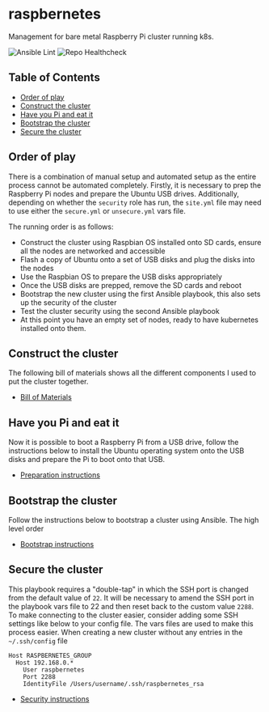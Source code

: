 # raspbernetes

Management for bare metal Raspberry Pi cluster running k8s.

![Ansible Lint](https://github.com/deploymentking/raspbernetes/workflows/Lint/badge.svg)
![Repo Healthcheck](https://github.com/deploymentking/raspbernetes/workflows/Healthcheck/badge.svg)

## Table of Contents

<!-- toc -->

- [Order of play](#order-of-play)
- [Construct the cluster](#construct-the-cluster)
- [Have you Pi and eat it](#have-you-pi-and-eat-it)
- [Bootstrap the cluster](#bootstrap-the-cluster)
- [Secure the cluster](#secure-the-cluster)

<!-- tocstop -->

## Order of play

There is a combination of manual setup and automated setup as the entire process cannot be automated completely. Firstly,
it is necessary to prep the Raspberry Pi nodes and prepare the Ubuntu USB drives. Additionally, depending on whether the
`security` role has run, the `site.yml` file may need to use either the `secure.yml` or `unsecure.yml` vars file.

The running order is as follows:
* Construct the cluster using Raspbian OS installed onto SD cards, ensure all the nodes are networked and accessible
* Flash a copy of Ubuntu onto a set of USB disks and plug the disks into the nodes
* Use the Raspbian OS to prepare the USB disks appropriately
* Once the USB disks are prepped, remove the SD cards and reboot
* Bootstrap the new cluster using the first Ansible playbook, this also sets up the security of the cluster
* Test the cluster security using the second Ansible playbook
* At this point you have an empty set of nodes, ready to have kubernetes installed onto them.

## Construct the cluster

The following bill of materials shows all the different components I used to put the cluster together.

* [Bill of Materials](./docs/BOM.md)

## Have you Pi and eat it

Now it is possible to boot a Raspberry Pi from a USB drive, follow the instructions below to install the Ubuntu
operating system onto the USB disks and prepare the Pi to boot onto that USB.

* [Preparation instructions](unlinted/playbooks/vanilla_pi/README.md)

## Bootstrap the cluster

Follow the instructions below to bootstrap a cluster using Ansible. The high level order

* [Bootstrap instructions](unlinted/playbooks/bootstrap/README.md)

## Secure the cluster

This playbook requires a "double-tap" in which the SSH port is changed from the default value of `22`. It will be
necessary to amend the SSH port in the playbook vars file to 22 and then reset back to the custom value `2288`. To make
connecting to the cluster easier, consider adding some SSH settings like below to your config file. The vars files are
used to make this process easier. When creating a new cluster without any entries in the `~/.ssh/config` file

```
Host RASPBERNETES_GROUP
  Host 192.168.0.*
    User raspbernetes
    Port 2288
    IdentityFile /Users/username/.ssh/raspbernetes_rsa
```

* [Security instructions](unlinted/playbooks/security/README.md)
